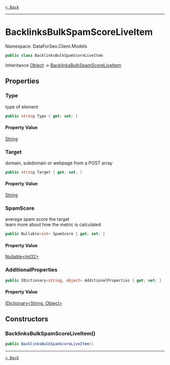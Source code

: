 [`< Back`](./)

---

# BacklinksBulkSpamScoreLiveItem

Namespace: DataForSeo.Client.Models

```csharp
public class BacklinksBulkSpamScoreLiveItem
```

Inheritance [Object](https://docs.microsoft.com/en-us/dotnet/api/system.object) → [BacklinksBulkSpamScoreLiveItem](./dataforseo.client.models.backlinksbulkspamscoreliveitem)

## Properties

### **Type**

type of element

```csharp
public string Type { get; set; }
```

#### Property Value

[String](https://docs.microsoft.com/en-us/dotnet/api/system.string)<br>

### **Target**

domain, subdomain or webpage from a POST array

```csharp
public string Target { get; set; }
```

#### Property Value

[String](https://docs.microsoft.com/en-us/dotnet/api/system.string)<br>

### **SpamScore**

average spam score the target
 <br>learn more about how the metric is calculated

```csharp
public Nullable<int> SpamScore { get; set; }
```

#### Property Value

[Nullable&lt;Int32&gt;](https://docs.microsoft.com/en-us/dotnet/api/system.nullable-1)<br>

### **AdditionalProperties**

```csharp
public IDictionary<string, object> AdditionalProperties { get; set; }
```

#### Property Value

[IDictionary&lt;String, Object&gt;](https://docs.microsoft.com/en-us/dotnet/api/system.collections.generic.idictionary-2)<br>

## Constructors

### **BacklinksBulkSpamScoreLiveItem()**

```csharp
public BacklinksBulkSpamScoreLiveItem()
```

---

[`< Back`](./)
